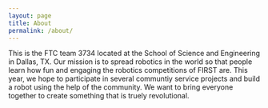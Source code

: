 ```yaml
---
layout: page
title: About
permalink: /about/
---
```


This is the FTC team 3734 located at the School of Science and Engineering in Dallas, TX. Our mission is to spread
robotics in the world so that people learn how fun and engaging the robotics competitions of FIRST are. This year,
we hope to participate in several communtiy service projects and build a robot using the help of the community. We
want to bring everyone together to create something that is truely revolutional.
